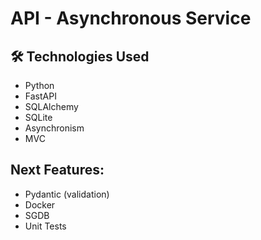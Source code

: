 # API - Asynchronous Service

## 🛠️ Technologies Used

- Python
- FastAPI
- SQLAlchemy
- SQLite
- Asynchronism
- MVC

## Next Features:

- Pydantic (validation)
- Docker
- SGDB
- Unit Tests